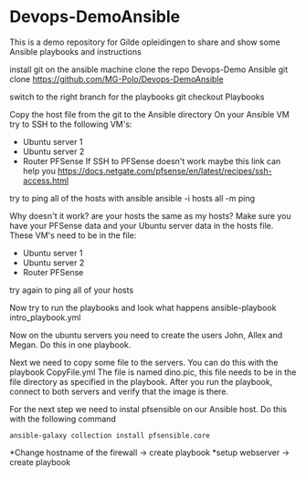 # Devops-DemoAnsible
This is a demo repository for Gilde opleidingen to share and show some Ansible playbooks and instructions

install git on the ansible machine
clone the repo Devops-Demo Ansible
git clone https://github.com/MG-Polo/Devops-DemoAnsible

switch to the right branch for the playbooks
git checkout Playbooks

Copy the host file from the git to the Ansible directory
On your Ansible VM try to SSH to the following VM's:
  - Ubuntu server 1
  - Ubuntu server 2
  - Router PFSense
If SSH to PFSense doesn't work maybe this link can help you
https://docs.netgate.com/pfsense/en/latest/recipes/ssh-access.html

try to ping all of the hosts with ansible
ansible -i hosts all -m ping

Why doesn't it work? are your hosts the same as my hosts?
Make sure you have your PFSense data and your Ubuntu server data in the hosts file.
These VM's need to be in the file:
  - Ubuntu server 1
  - Ubuntu server 2
  - Router PFSense

try again to ping all of your hosts

Now try to run the playbooks and look what happens
ansible-playbook intro_playbook.yml

Now on the ubuntu servers you need to create the users John, Allex and Megan.
Do this in one playbook.

Next we need to copy some file to the servers.
You can do this with the playbook CopyFile.yml
The file is named dino.pic, this file needs to be in the file directory as specified in the playbook.
After you run the playbook, connect to both servers and verify that the image is there.

For the next step we need to instal pfsensible on our Ansible host.
Do this with the following command
```
ansible-galaxy collection install pfsensible.core
```


*Change hostname of the firewall -> create playbook
*setup webserver -> create playbook


